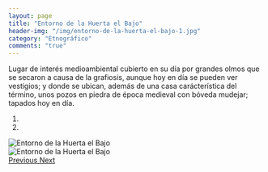 ```yaml
---
layout: page
title: "Entorno de la Huerta el Bajo"
header-img: "/img/entorno-de-la-huerta-el-bajo-1.jpg"
category: "Etnográfico"
comments: "true"
---
```



Lugar de interés medioambiental cubierto en su día por grandes olmos que se secaron a causa de la grafiosis, aunque hoy en día se pueden ver vestigios; y donde se ubican, además de una casa carácterística del término, unos pozos en piedra de época medieval con bóveda mudejar; tapados hoy en día.



<div id="myCarousel" class="carousel slide" data-ride="carousel">
  <!-- Indicators -->
  <ol class="carousel-indicators">
    <li data-target="#myCarousel" data-slide-to="0" class="active"></li>    <li data-target="#myCarousel" data-slide-to="1"></li>
  </ol>
  <!-- Wrapper for slides -->
  <div class="carousel-inner" role="listbox">
    <div class="item active">
      <img src="{{ site.github.url }}/img/entorno-de-la-huerta-el-bajo-1.jpg" alt="Entorno de la Huerta el Bajo">
    </div>
    <div class="item">
      <img src="{{ site.github.url }}/img/entorno-de-la-huerta-el-bajo-2.jpg" alt="Entorno de la Huerta el Bajo">
    </div>
  <!-- Left and right controls -->
  <a class="left carousel-control" href="#myCarousel" role="button" data-slide="prev">
    <span class="glyphicon glyphicon-chevron-left" aria-hidden="true"></span>
    <span class="sr-only">Previous</span>
  </a>
  <a class="right carousel-control" href="#myCarousel" role="button" data-slide="next">
    <span class="glyphicon glyphicon-chevron-right" aria-hidden="true"></span>
    <span class="sr-only">Next</span>
  </a>
</div>


